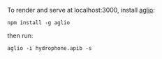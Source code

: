 To render and serve at localhost:3000, install 
[aglio](https://github.com/danielgtaylor/aglio):

```
npm install -g aglio
```

then run:

```
aglio -i hydrophone.apib -s
```